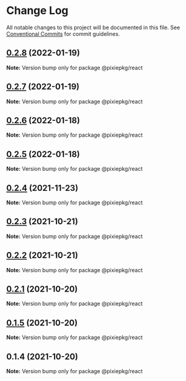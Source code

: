 # Change Log

All notable changes to this project will be documented in this file.
See [Conventional Commits](https://conventionalcommits.org) for commit guidelines.

## [0.2.8](https://github.com/pixiespirit/web-uikit/compare/v0.2.7...v0.2.8) (2022-01-19)

**Note:** Version bump only for package @pixiepkg/react





## [0.2.7](https://github.com/pixiespirit/web-uikit/compare/v0.2.6...v0.2.7) (2022-01-19)

**Note:** Version bump only for package @pixiepkg/react





## [0.2.6](https://github.com/pixiespirit/web-uikit/compare/v0.2.5...v0.2.6) (2022-01-18)

**Note:** Version bump only for package @pixiepkg/react





## [0.2.5](https://github.com/pixiespirit/web-uikit/compare/v0.2.4...v0.2.5) (2022-01-18)

**Note:** Version bump only for package @pixiepkg/react





## [0.2.4](https://github.com/pixiespirit/web-uikit/compare/v0.2.3...v0.2.4) (2021-11-23)

**Note:** Version bump only for package @pixiepkg/react





## [0.2.3](https://github.com/pixiespirit/web-uikit/compare/v0.2.2...v0.2.3) (2021-10-21)

**Note:** Version bump only for package @pixiepkg/react





## [0.2.2](https://github.com/pixiespirit/web-uikit/compare/v0.2.1...v0.2.2) (2021-10-21)

**Note:** Version bump only for package @pixiepkg/react





## [0.2.1](https://github.com/pixiespirit/web-uikit/compare/v0.1.5...v0.2.1) (2021-10-20)

**Note:** Version bump only for package @pixiepkg/react





## [0.1.5](https://github.com/pixiespirit/web-uikit/compare/v0.1.4...v0.1.5) (2021-10-20)

**Note:** Version bump only for package @pixiepkg/react





## 0.1.4 (2021-10-20)

**Note:** Version bump only for package @pixiepkg/react

